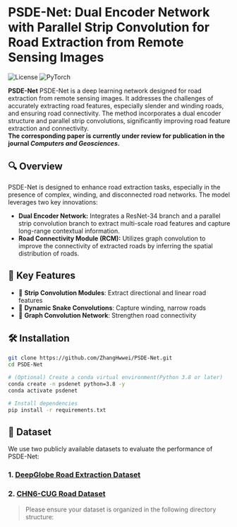 # PSDE-Net: Dual Encoder Network with Parallel Strip Convolution for Road Extraction from Remote Sensing Images

![License](https://img.shields.io/badge/license-MIT-green)
![PyTorch](https://img.shields.io/badge/framework-PyTorch-blue)

**PSDE-Net** PSDE-Net is a deep learning network designed for road extraction from remote sensing images. It addresses the challenges of accurately extracting road features, especially slender and winding roads, and ensuring road connectivity. The method incorporates a dual encoder structure and parallel strip convolutions, significantly improving road feature extraction and connectivity.<br>
**The corresponding paper is currently under review for publication in the journal _Computers and Geosciences_.**

## 🔍 Overview

PSDE-Net is designed to enhance road extraction tasks, especially in the presence of complex, winding, and disconnected road networks. The model leverages two key innovations:
- __Dual Encoder Network:__ Integrates a ResNet-34 branch and a parallel strip convolution branch to extract multi-scale road features and capture long-range contextual information.
- __Road Connectivity Module (RCM):__ Utilizes graph convolution to improve the connectivity of extracted roads by inferring the spatial distribution of roads.

## 🚀 Key Features

- 📏 **Strip Convolution Modules**: Extract directional and linear road features
- 🐍 **Dynamic Snake Convolutions**: Capture winding, narrow roads
- 🧠 **Graph Convolution Network**: Strengthen road connectivity

## 🛠️ Installation

```bash
git clone https://github.com/ZhangHwwei/PSDE-Net.git
cd PSDE-Net

# (Optional) Create a conda virtual environment(Python 3.8 or later)
conda create -n psdenet python=3.8 -y
conda activate psdenet

# Install dependencies
pip install -r requirements.txt
```
## 📁 Dataset
We use two publicly available datasets to evaluate the performance of PSDE-Net:
### 1. [DeepGlobe Road Extraction Dataset](http://deepglobe.org/challenge.html)
### 2. [CHN6-CUG Road Dataset](https://grzy.cug.edu.cn/zhuqiqi/zh_CN/yjgk/32368/list/index.htm)
> Please ensure your dataset is organized in the following directory structure:
